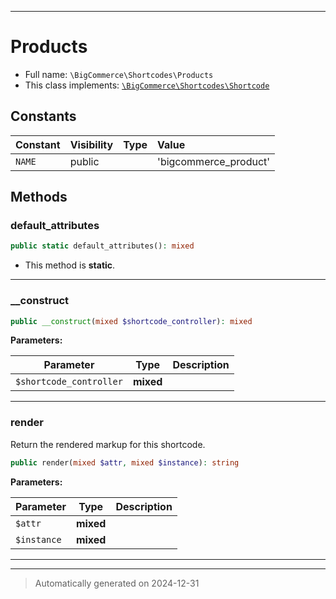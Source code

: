 ***

# Products





* Full name: `\BigCommerce\Shortcodes\Products`
* This class implements:
[`\BigCommerce\Shortcodes\Shortcode`](./classes/BigCommerce/Shortcodes/Shortcode.md)


## Constants

| Constant | Visibility | Type | Value |
|:---------|:-----------|:-----|:------|
|`NAME`|public| |&#039;bigcommerce_product&#039;|


## Methods


### default_attributes



```php
public static default_attributes(): mixed
```



* This method is **static**.








***

### __construct



```php
public __construct(mixed $shortcode_controller): mixed
```








**Parameters:**

| Parameter | Type | Description |
|-----------|------|-------------|
| `$shortcode_controller` | **mixed** |  |





***

### render

Return the rendered markup for this shortcode.

```php
public render(mixed $attr, mixed $instance): string
```








**Parameters:**

| Parameter | Type | Description |
|-----------|------|-------------|
| `$attr` | **mixed** |  |
| `$instance` | **mixed** |  |





***


***
> Automatically generated on 2024-12-31
